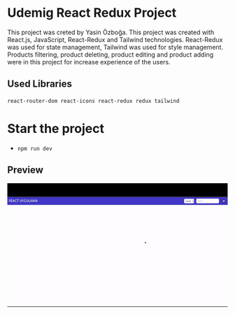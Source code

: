 # Udemig React Redux Project

This project was creted by Yasin Özboğa.
This project was created with React.js, JavaScript, React-Redux and Tailwind technologies.
React-Redux was used for state management, Tailwind was used for style management.
Products filtering, product deleting, product editing and product adding were in this project for increase experience of the users.

## Used Libraries

```
react-router-dom react-icons react-redux redux tailwind
```

# Start the project

- `npm run dev`

## Preview

<img src="src/simsizvideoClipchampileyapld1-ezgif.com-video-to-gif-converter.gif">
